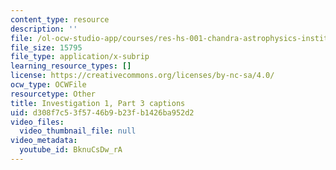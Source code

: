 ```yaml
---
content_type: resource
description: ''
file: /ol-ocw-studio-app/courses/res-hs-001-chandra-astrophysics-institute/BknuCsDw_rA_captions.webvtt
file_size: 15795
file_type: application/x-subrip
learning_resource_types: []
license: https://creativecommons.org/licenses/by-nc-sa/4.0/
ocw_type: OCWFile
resourcetype: Other
title: Investigation 1, Part 3 captions
uid: d308f7c5-3f57-46b9-b23f-b1426ba952d2
video_files:
  video_thumbnail_file: null
video_metadata:
  youtube_id: BknuCsDw_rA
---
```

